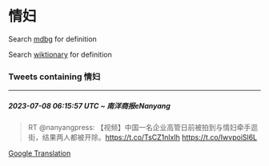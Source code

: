 # 情妇

Search [mdbg](https://www.mdbg.net/chinese/dictionary?page=worddict&wdrst=0&wdqb=情妇) for definition

Search [wiktionary](https://en.wiktionary.org/wiki/情妇) for definition

### Tweets containing 情妇

___
##### 2023-07-08 06:15:57 UTC ~ 南洋商报eNanyang
> RT @nanyangpress: 【视频】中国一名企业高管日前被拍到与情妇牵手逛街，结果两人都被开除。https://t.co/TsCZ1nlxIh https://t.co/IwvpoiSl6L

[Google Translation](https://translate.google.com/?hi=en&tab=TT&sl=zh-CN&tl=en&op=translate&text=RT+%40nanyangpress%3A+%E3%80%90%E8%A7%86%E9%A2%91%E3%80%91%E4%B8%AD%E5%9B%BD%E4%B8%80%E5%90%8D%E4%BC%81%E4%B8%9A%E9%AB%98%E7%AE%A1%E6%97%A5%E5%89%8D%E8%A2%AB%E6%8B%8D%E5%88%B0%E4%B8%8E%E6%83%85%E5%A6%87%E7%89%B5%E6%89%8B%E9%80%9B%E8%A1%97%EF%BC%8C%E7%BB%93%E6%9E%9C%E4%B8%A4%E4%BA%BA%E9%83%BD%E8%A2%AB%E5%BC%80%E9%99%A4%E3%80%82https%3A%2F%2Ft.co%2FTsCZ1nlxIh+https%3A%2F%2Ft.co%2FIwvpoiSl6L)
